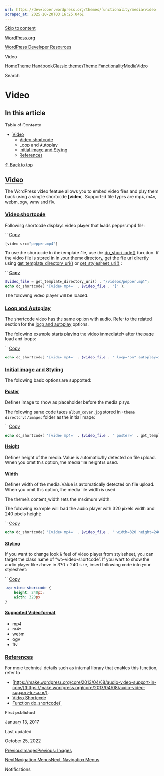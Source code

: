 ```yaml
---
url: https://developer.wordpress.org/themes/functionality/media/video
scraped_at: 2025-10-20T03:16:25.046Z
---
```


[Skip to content](https://developer.wordpress.org/themes/classic-themes/functionality/media/video/#wp--skip-link--target)

[WordPress.org](https://wordpress.org/)

[WordPress Developer Resources](https://developer.wordpress.org/)

Video


[Home](https://developer.wordpress.org/)[Theme Handbook](https://developer.wordpress.org/themes/)[Classic themes](https://developer.wordpress.org/themes/classic-themes/)[Theme Functionality](https://developer.wordpress.org/themes/classic-themes/functionality/)[Media](https://developer.wordpress.org/themes/classic-themes/functionality/media/)Video

Search

# Video

## In this article

Table of Contents

- [Video](https://developer.wordpress.org/themes/classic-themes/functionality/media/video/#video)
  - [Video shortcode](https://developer.wordpress.org/themes/classic-themes/functionality/media/video/#video-shortcode)
  - [Loop and Autoplay](https://developer.wordpress.org/themes/classic-themes/functionality/media/video/#loop-and-autoplay)
  - [Initial image and Styling](https://developer.wordpress.org/themes/classic-themes/functionality/media/video/#initial-image-and-styling)
  - [References](https://developer.wordpress.org/themes/classic-themes/functionality/media/video/#references)

[↑ Back to top](https://developer.wordpress.org/themes/classic-themes/functionality/media/video/#wp--skip-link--target)

## [Video](https://developer.wordpress.org/themes/classic-themes/functionality/media/video/\#video)

The WordPress video feature allows you to embed video files and play them back using a simple shortcode **\[video\]**. Supported file types are mp4, m4v, webm, ogv, wmv and flv.

### [Video shortcode](https://developer.wordpress.org/themes/classic-themes/functionality/media/video/\#video-shortcode)

Following shortcode displays video player that loads pepper.mp4 file:

``
[Copy](https://developer.wordpress.org/themes/classic-themes/functionality/media/video/#)

```php
[video src="pepper.mp4"]
```

To use the shortcode in the template file, use the [do\_shortcode()](https://developer.wordpress.org/reference/functions/do_shortcode/) function. If the video file is stored in in your theme directory, get the file url directly using [get\_template\_directory\_uri()](https://developer.wordpress.org/reference/functions/get_template_directory_uri/) or [get\_stylesheet\_uri()](https://developer.wordpress.org/reference/functions/get_stylesheet_uri/) :

``
[Copy](https://developer.wordpress.org/themes/classic-themes/functionality/media/video/#)

```php
$video_file = get_template_directory_uri() . "/videos/pepper.mp4";
echo do_shortcode( '[video mp4=' . $video_file . ']' );
```

The following video player will be loaded.

### [Loop and Autoplay](https://developer.wordpress.org/themes/classic-themes/functionality/media/video/\#loop-and-autoplay)

The shortcode video has the same option with audio. Refer to the related section for the [loop and autoplay](https://developer.wordpress.org/themes/classic-themes/functionality/media/video/#loop-and-autoplay) options.

The following example starts playing the video immediately after the page load and loops:

``
[Copy](https://developer.wordpress.org/themes/classic-themes/functionality/media/video/#)

```php
echo do_shortcode( '[video mp4=' . $video_file . ' loop="on" autoplay=1]' );
```

### [Initial image and Styling](https://developer.wordpress.org/themes/classic-themes/functionality/media/video/\#initial-image-and-styling)

The following basic options are supported:

#### [Poster](https://developer.wordpress.org/themes/classic-themes/functionality/media/video/\#poster)

Defines image to show as placeholder before the media plays.

The following same code takes `album_cover.jpg` stored in `(theme directory)/images` folder as the initial image:

``
[Copy](https://developer.wordpress.org/themes/classic-themes/functionality/media/video/#)

```php
echo do_shortcode( '[video mp4=' . $video_file . ' poster=' . get_template_directory_uri() . '/images/album_cover.jpg]' );
```

#### [Height](https://developer.wordpress.org/themes/classic-themes/functionality/media/video/\#height)

Defines height of the media. Value is automatically detected on file upload. When you omit this option, the media file height is used.

#### [Width](https://developer.wordpress.org/themes/classic-themes/functionality/media/video/\#width)

Defines width of the media. Value is automatically detected on file upload. When you omit this option, the media file width is used.

The theme’s content\_width sets the maximum width.

The following example will load the audio player with 320 pixels width and 240 pixels height:

``
[Copy](https://developer.wordpress.org/themes/classic-themes/functionality/media/video/#)

```php
echo do_shortcode( '[video mp4=' . $video_file . ' width=320 height=240]' );
```

#### [Styling](https://developer.wordpress.org/themes/classic-themes/functionality/media/video/\#styling)

If you want to change look & feel of video player from stylesheet, you can target the class name of “wp-video-shortcode”. If you want to show the audio player like above in 320 x 240 size, insert following code into your stylesheet:

``
[Copy](https://developer.wordpress.org/themes/classic-themes/functionality/media/video/#)

```css
.wp-video-shortcode {
    height: 240px;
    width: 320px;
}

```

#### [Supported Video format](https://developer.wordpress.org/themes/classic-themes/functionality/media/video/\#supported-video-format)

- mp4
- m4v
- webm
- ogv
- flv

### [References](https://developer.wordpress.org/themes/classic-themes/functionality/media/video/\#references)

For more technical details such as internal library that enables this function, refer to

- [https://make.wordpress.org/core/2013/04/08/audio-video-support-in-core/](https://make.wordpress.org/core/2013/04/08/audio-video-support-in-core/).
- [Video Shortcode](https://codex.wordpress.org/Video_Shortcode)
- [Function do\_shortcode()](https://developer.wordpress.org/reference/functions/do_shortcode/)

First published

January 13, 2017

Last updated

October 25, 2022

[PreviousImagesPrevious: Images](https://developer.wordpress.org/themes/classic-themes/functionality/media/images/)

[NextNavigation MenusNext: Navigation Menus](https://developer.wordpress.org/themes/classic-themes/functionality/navigation-menus/)

Notifications